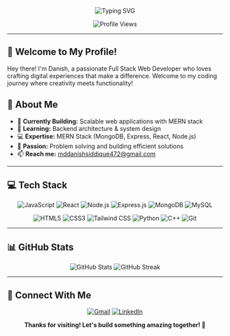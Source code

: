 <div align="center">
  <img src="https://readme-typing-svg.herokuapp.com?font=Fira+Code&weight=500&size=28&pause=1000&color=00D9FF&center=true&vCenter=true&width=600&lines=Hi+👋+I'm+Mohammad+Danish+Siddique;Full+Stack+Web+Developer;MERN+Stack+Specialist;Clean+Code+Advocate" alt="Typing SVG" />
</div>

<div align="center">
  
  ![Profile Views](https://komarev.com/ghpvc/?username=MDDanish53&color=brightgreen&style=flat-square&label=Profile+Views)
  
</div>

---

## 👋 Welcome to My Profile!

Hey there! I'm Danish, a passionate Full Stack Web Developer who loves crafting digital experiences that make a difference. Welcome to my coding journey where creativity meets functionality!

## 🚀 About Me

- 🔭 **Currently Building:** Scalable web applications with MERN stack
- 🌱 **Learning:** Backend architecture & system design
- 💻 **Expertise:** MERN Stack (MongoDB, Express, React, Node.js)
- 🧠 **Passion:** Problem solving and building efficient solutions
- 📫 **Reach me:** mddanishsiddique472@gmail.com

---

## 💻 Tech Stack

<div align="center">

![JavaScript](https://img.shields.io/badge/JavaScript-F7DF1E?style=for-the-badge&logo=javascript&logoColor=black)
![React](https://img.shields.io/badge/React-20232A?style=for-the-badge&logo=react&logoColor=61DAFB)
![Node.js](https://img.shields.io/badge/Node.js-339933?style=for-the-badge&logo=node.js&logoColor=white)
![Express.js](https://img.shields.io/badge/Express.js-000000?style=for-the-badge&logo=express&logoColor=white)
![MongoDB](https://img.shields.io/badge/MongoDB-47A248?style=for-the-badge&logo=mongodb&logoColor=white)
![MySQL](https://img.shields.io/badge/MySQL-4479A1?style=for-the-badge&logo=mysql&logoColor=white)

![HTML5](https://img.shields.io/badge/HTML5-E34F26?style=for-the-badge&logo=html5&logoColor=white)
![CSS3](https://img.shields.io/badge/CSS3-1572B6?style=for-the-badge&logo=css3&logoColor=white)
![Tailwind CSS](https://img.shields.io/badge/Tailwind_CSS-38B2AC?style=for-the-badge&logo=tailwind-css&logoColor=white)
![Python](https://img.shields.io/badge/Python-3776AB?style=for-the-badge&logo=python&logoColor=white)
![C++](https://img.shields.io/badge/C++-00599C?style=for-the-badge&logo=c%2B%2B&logoColor=white)
![Git](https://img.shields.io/badge/Git-F05032?style=for-the-badge&logo=git&logoColor=white)

</div>

---

## 📊 GitHub Stats

<div align="center">
  <img src="https://github-readme-stats.vercel.app/api?username=MDDanish53&theme=radical&hide_border=false&include_all_commits=true&count_private=false" alt="GitHub Stats" />
  <img src="https://github-readme-streak-stats.herokuapp.com/?user=MDDanish53&theme=radical&hide_border=false" alt="GitHub Streak" />
</div>

---

## 🔗 Connect With Me

<div align="center">
  
[![Gmail](https://img.shields.io/badge/Gmail-D14836?style=for-the-badge&logo=gmail&logoColor=white)](mailto:mddanishsiddique472@gmail.com)
[![LinkedIn](https://img.shields.io/badge/LinkedIn-0077B5?style=for-the-badge&logo=linkedin&logoColor=white)](https://www.linkedin.com/in/mohammad-danish-siddique-767515259)

</div>

<div align="center">
  
**Thanks for visiting! Let's build something amazing together! 🚀**

</div>
